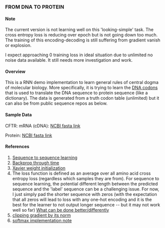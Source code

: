 ### FROM DNA TO PROTEIN

#### Note
The current version is not learning well on this 'looking-simple' task. The
cross entropy loss is reducing over epoch but is not going down too much. The
training of this encoding-decoding is still suffering from gradient vanish or
explosion.

I expect approaching 0 training loss in ideal situation due to unlimited no
noise data available. It still needs more investigation and work.

#### Overview
This is a RNN demo implementation to learn general rules of central dogma of
molecular biology. More specifically, it is trying to learn the [DNA codons](https://en.wikipedia.org/wiki/DNA_codon_table)
that is used to translate the DNA sequence to protein sequence (like a
dictionary). The data is generated from a truth codon table (unlimited) but it
can also be from public sequence repos as below.

#### Sample Data
CFTR:
mRNA (cDNA): [NCBI fasta link](https://www.ncbi.nlm.nih.gov/nuccore/NM_000492.3?report=fasta&log$=seqview&format=text&sat=4&satkey=207527635&from=133&to=4575)

Protein: [NCBI fasta link](https://www.ncbi.nlm.nih.gov/protein/NP_000483.3?report=fasta&log$=seqview&format=text&sat=4&satkey=207527635)

#### References
1. [Sequence to sequence learning](https://papers.nips.cc/paper/5346-sequence-to-sequence-learning-with-neural-networks.pdf)
2. [Backprop through time](https://machinelearningmastery.com/gentle-introduction-backpropagation-time/)
3. [Xavier weight initialization](http://proceedings.mlr.press/v9/glorot10a/glorot10a.pdf)
4. The loss function is defined as an average over all amino acid cross entropy
 loss (regardless which samples they are from). For sequence to sequence
 learning, the potential different length between the predicted sequence and
 the 'label' sequence can be a challenging issue. For now, I just simply pad
 the shorter sequence with zeros (with the expectation that all zeros will lead
  to loss with any one-hot encoding and it is the best for the learner to not
  output longer sequence -- but it may not work well so far)
     [What can be done better/differently](https://distill.pub/2017/ctc/)
5. [clipping gradient by its norm](https://cs224d.stanford.edu/lecture_notes/LectureNotes4.pdf)
6. [softmax implementation note](http://cs231n.github.io/linear-classify/#softmax)

